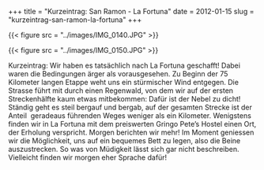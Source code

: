 +++
title = "Kurzeintrag: San Ramon - La Fortuna"
date = 2012-01-15
slug = "kurzeintrag-san-ramon-la-fortuna"
+++

  

{{< figure src = "../images/IMG_0140.JPG" >}}

{{< figure src = "../images/IMG_0150.JPG" >}}

Kurzeintrag: Wir haben es tatsächlich nach La Fortuna geschafft! Dabei
waren die Bedingungen ärger als vorausgesehen. Zu Beginn der 75
Kilometer langen Etappe weht uns ein stürmischer Wind entgegen. Die
Strasse führt mit durch einen Regenwald, von dem wir auf der ersten
Streckenhälfte kaum etwas mitbekommen: Dafür ist der Nebel zu dicht!
Ständig geht es steil bergauf und bergab, auf der gesamten Strecke ist
der Anteil  geradeaus führenden Weges weniger als ein Kilometer.
Wenigstens finden wir in La Fortuna mit dem preiswerten Gringo Pete’s
Hostel einen Ort, der Erholung verspricht. Morgen berichten wir mehr! Im
Moment geniessen wir die Möglichkeit, uns auf ein bequemes Bett zu
legen, also die Beine auszustrecken. So was von Müdigkeit lässt sich gar
nicht beschreiben. Vielleicht finden wir morgen eher Sprache dafür!
